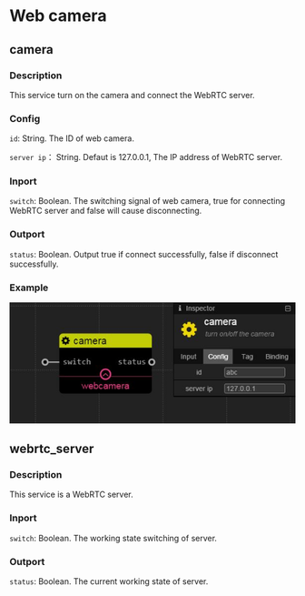 Web camera
================
## camera

### Description

This service turn on the camera and connect the WebRTC server.

### Config

`id`: String. The ID of web camera.

`server ip`： String. Defaut is 127.0.0.1, The IP address of WebRTC server.

### Inport

`switch`: Boolean. The switching signal of web camera, true for connecting WebRTC server and false will cause disconnecting.

### Outport

`status`: Boolean. Output true if connect successfully, false if disconnect successfully.

### Example

![](./pic/camera.jpg)



## webrtc_server

### Description

This service is a WebRTC server.

### Inport

`switch`: Boolean. The working state switching of server.

### Outport

`status`: Boolean. The current working state of server.
